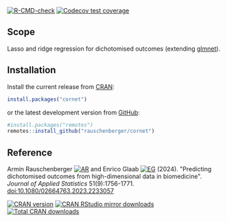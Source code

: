 
[![R-CMD-check](https://github.com/rauschenberger/cornet/actions/workflows/R-CMD-check.yaml/badge.svg)](https://github.com/rauschenberger/cornet/actions/workflows/R-CMD-check.yaml)
[![Codecov test coverage](https://codecov.io/gh/rauschenberger/cornet/graph/badge.svg)](https://app.codecov.io/gh/rauschenberger/cornet)

<!--
[![AppVeyor build status](https://ci.appveyor.com/api/projects/status/github/rauschenberger/cornet?svg=true)](https://ci.appveyor.com/project/rauschenberger/cornet)
[![Coverage Status](https://codecov.io/github/rauschenberger/cornet/coverage.svg?branch=master)](https://app.codecov.io/github/rauschenberger/cornet)
-->

## Scope

Lasso and ridge regression for dichotomised outcomes (extending
[glmnet](https://CRAN.R-project.org/package=glmnet)).

## Installation

Install the current release from
[CRAN](https://CRAN.R-project.org/package=cornet):

``` r
install.packages("cornet")
```

or the latest development version from
[GitHub](https://github.com/rauschenberger/cornet):

``` r
#install.packages("remotes")
remotes::install_github("rauschenberger/cornet")
```

## Reference

Armin Rauschenberger
[![AR](https://info.orcid.org/wp-content/uploads/2019/11/orcid_16x16.png)](https://orcid.org/0000-0001-6498-4801)
and Enrico Glaab
[![EG](https://info.orcid.org/wp-content/uploads/2019/11/orcid_16x16.png)](https://orcid.org/0000-0003-3977-7469)
(2024). "Predicting dichotomised outcomes from high-dimensional data in biomedicine".
*Journal of Applied Statistics* 51(9):1756-1771.
[doi:10.1080/02664763.2023.2233057](https:/doi.org/10.1080/02664763.2023.2233057)

[![CRAN version](https://www.r-pkg.org/badges/version/cornet)](https://CRAN.R-project.org/package=cornet)
[![CRAN RStudio mirror downloads](https://cranlogs.r-pkg.org/badges/cornet)](https://CRAN.R-project.org/package=cornet)
[![Total CRAN downloads](https://cranlogs.r-pkg.org/badges/grand-total/cornet)](https://CRAN.R-project.org/package=cornet)
